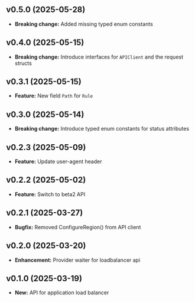 ## v0.5.0 (2025-05-28)
- **Breaking change:** Added missing typed enum constants

## v0.4.0 (2025-05-15)
- **Breaking change:** Introduce interfaces for `APIClient` and the request structs

## v0.3.1 (2025-05-15)
- **Feature:** New field `Path` for `Rule`

## v0.3.0 (2025-05-14)
- **Breaking change:** Introduce typed enum constants for status attributes

## v0.2.3 (2025-05-09)
- **Feature:** Update user-agent header

## v0.2.2 (2025-05-02)
- **Feature:** Switch to beta2 API

## v0.2.1 (2025-03-27)
- **Bugfix:** Removed ConfigureRegion() from API client

## v0.2.0 (2025-03-20)
- **Enhancement:** Provider waiter for loadbalancer api

## v0.1.0 (2025-03-19)
- **New:** API for application load balancer
